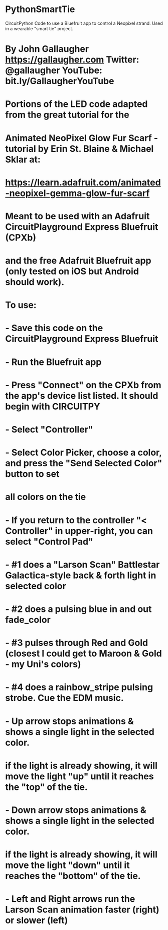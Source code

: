 # PythonSmartTie
CircuitPython Code to use a Bluefruit app to control a Neopixel strand. Used in a wearable "smart tie" project.
# By John Gallaugher https://gallaugher.com  Twitter: @gallaugher  YouTube: bit.ly/GallaugherYouTube
#
# Portions of the LED code adapted from the great tutorial for the 
# Animated NeoPixel Glow Fur Scarf - tutorial by Erin St. Blaine & Michael Sklar at:
# https://learn.adafruit.com/animated-neopixel-gemma-glow-fur-scarf
#
# Meant to be used with an Adafruit CircuitPlayground Express Bluefruit (CPXb)
# and the free Adafruit Bluefruit app (only tested on iOS but Android should work).
# To use:
#  - Save this code on the CircuitPlayground Express Bluefruit
#  - Run the Bluefruit app
#  - Press "Connect" on the CPXb from the app's device list listed. It should begin with CIRCUITPY
#  - Select "Controller"
#  - Select Color Picker, choose a color, and press the "Send Selected Color" button to set
#    all colors on the tie
#  - If you return to the controller "< Controller" in upper-right, you can select "Control Pad"
#  - #1 does a "Larson Scan" Battlestar Galactica-style back & forth light in selected color
#  - #2 does a pulsing blue in and out fade_color
#  - #3 pulses through Red and Gold (closest I could get to Maroon & Gold - my Uni's colors)
#  - #4 does a rainbow_stripe pulsing strobe. Cue the EDM music.
#  - Up arrow stops animations & shows a single light in the selected color.
#    if the light is already showing, it will move the light "up" until it reaches the "top" of the tie.
#  - Down arrow stops animations & shows a single light in the selected color.
#    if the light is already showing, it will move the light "down" until it reaches the "bottom" of the tie.
#  - Left and Right arrows run the Larson Scan animation faster (right) or slower (left)
